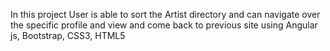 In this project User is able to sort the Artist directory and can navigate over the specific profile and view and come back to previous site using 
Angular js,
Bootstrap,
CSS3,
HTML5
